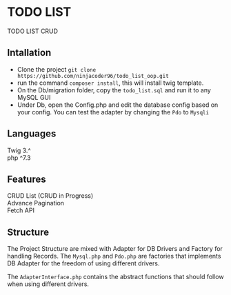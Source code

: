 # <h1>TODO LIST</h1>
TODO LIST CRUD 

<h2> Intallation </h2>
<ul>
<li>Clone the project <code>git clone https://github.com/ninjacoder96/todo_list_oop.git</code></li>
<li>run the command <code>composer install</code>, this will install twig template.</li>
<li>On the Db/migration folder, copy the <code>todo_list.sql</code> and run it to any MySQL GUI </li>
<li>Under Db, open the Config.php and edit the database config based on your config. You can test the adapter by changing the <Code>Pdo</Code> to <code>Mysqli</code></li>
</ul>

<h2>Languages</h2>
Twig 3.^<br/>
php ^7.3<br/>

<h2>Features</h2>
CRUD List (CRUD in Progress)<br/>
Advance Pagination<br/>
Fetch API 


<h2>Structure</h2>
<p>The Project Structure are mixed with Adapter for DB Drivers and Factory for handling Records.
The <code>Mysql.php</code> and <code>Pdo.php</code> are factories that implements DB Adapter for the freedom of using different drivers.
</p>

<p>
The <code>AdapterInterface.php</code> contains the abstract functions that should follow when using different drivers. 
</p>









